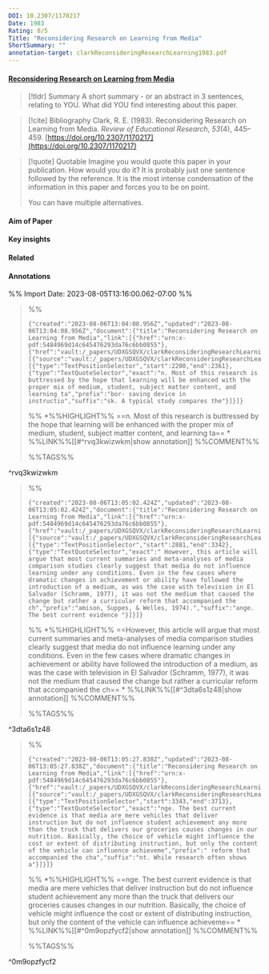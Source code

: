 ```yaml
---
DOI: 10.2307/1170217
Date: 1983
Rating: 0/5
Title: "Reconsidering Research on Learning from Media"
ShortSummary: ""
annotation-target: clarkReconsideringResearchLearning1983.pdf
---
```



#### [Reconsidering Research on Learning from Media](clarkReconsideringResearchLearning1983.pdf)




> [!tldr] Summary
> A short summary - or an abstract in 3 sentences, relating to YOU. What did YOU find interesting about this paper. 

> [!cite] Bibliography
>Clark, R. E. (1983). Reconsidering Research on Learning from Media. _Review of Educational Research_, _53_(4), 445–459. [https://doi.org/10.2307/1170217](https://doi.org/10.2307/1170217)

> [!quote] Quotable
> Imagine you would quote this paper in your publication. How would you do it? It is probably just one sentence followed by the reference. It is the most intense condensation of the information in this paper and forces you to be on point. 
> 
> You can have multiple alternatives. 


#### Aim of Paper


#### Key insights 


#### Related

#### Annotations





%% Import Date: 2023-08-05T13:16:00.062-07:00 %%


>%%
>```annotation-json
>{"created":"2023-08-06T13:04:08.956Z","updated":"2023-08-06T13:04:08.956Z","document":{"title":"Reconsidering Research on Learning from Media","link":[{"href":"urn:x-pdf:5484969d14c645476293da76c6bb0855"},{"href":"vault:/_papers/UDXGSQVX/clarkReconsideringResearchLearning1983.pdf"}],"documentFingerprint":"5484969d14c645476293da76c6bb0855"},"uri":"vault:/_papers/UDXGSQVX/clarkReconsideringResearchLearning1983.pdf","target":[{"source":"vault:/_papers/UDXGSQVX/clarkReconsideringResearchLearning1983.pdf","selector":[{"type":"TextPositionSelector","start":2200,"end":2361},{"type":"TextQuoteSelector","exact":"n. Most of this research is buttressed by the hope that learning will be enhanced with the proper mix of medium, student, subject matter content, and learning ta","prefix":"bor- saving device in instructio","suffix":"sk. A typical study compares the"}]}]}
>```
>%%
>*%%HIGHLIGHT%% ==n. Most of this research is buttressed by the hope that learning will be enhanced with the proper mix of medium, student, subject matter content, and learning ta== *
>%%LINK%%[[#^rvq3kwizwkm|show annotation]]
>%%COMMENT%%
>
>%%TAGS%%
>
^rvq3kwizwkm


>%%
>```annotation-json
>{"created":"2023-08-06T13:05:02.424Z","updated":"2023-08-06T13:05:02.424Z","document":{"title":"Reconsidering Research on Learning from Media","link":[{"href":"urn:x-pdf:5484969d14c645476293da76c6bb0855"},{"href":"vault:/_papers/UDXGSQVX/clarkReconsideringResearchLearning1983.pdf"}],"documentFingerprint":"5484969d14c645476293da76c6bb0855"},"uri":"vault:/_papers/UDXGSQVX/clarkReconsideringResearchLearning1983.pdf","target":[{"source":"vault:/_papers/UDXGSQVX/clarkReconsideringResearchLearning1983.pdf","selector":[{"type":"TextPositionSelector","start":2881,"end":3342},{"type":"TextQuoteSelector","exact":" However, this article will argue that most current summaries and meta-analyses of media comparison studies clearly suggest that media do not influence learning under any conditions. Even in the few cases where dramatic changes in achievement or ability have followed the introduction of a medium, as was the case with television in El Salvador (Schramm, 1977), it was not the medium that caused the change but rather a curricular reform that accompanied the ch","prefix":"amison, Suppes, & Welles, 1974).","suffix":"ange. The best current evidence "}]}]}
>```
>%%
>*%%HIGHLIGHT%% ==However, this article will argue that most current summaries and meta-analyses of media comparison studies clearly suggest that media do not influence learning under any conditions. Even in the few cases where dramatic changes in achievement or ability have followed the introduction of a medium, as was the case with television in El Salvador (Schramm, 1977), it was not the medium that caused the change but rather a curricular reform that accompanied the ch== *
>%%LINK%%[[#^3dta6s1z48|show annotation]]
>%%COMMENT%%
>
>%%TAGS%%
>
^3dta6s1z48


>%%
>```annotation-json
>{"created":"2023-08-06T13:05:27.838Z","updated":"2023-08-06T13:05:27.838Z","document":{"title":"Reconsidering Research on Learning from Media","link":[{"href":"urn:x-pdf:5484969d14c645476293da76c6bb0855"},{"href":"vault:/_papers/UDXGSQVX/clarkReconsideringResearchLearning1983.pdf"}],"documentFingerprint":"5484969d14c645476293da76c6bb0855"},"uri":"vault:/_papers/UDXGSQVX/clarkReconsideringResearchLearning1983.pdf","target":[{"source":"vault:/_papers/UDXGSQVX/clarkReconsideringResearchLearning1983.pdf","selector":[{"type":"TextPositionSelector","start":3343,"end":3713},{"type":"TextQuoteSelector","exact":"nge. The best current evidence is that media are mere vehicles that deliver instruction but do not influence student achievement any more than the truck that delivers our groceries causes changes in our nutrition. Basically, the choice of vehicle might influence the cost or extent of distributing instruction, but only the content of the vehicle can influence achieveme","prefix":" reform that accompanied the cha","suffix":"nt. While research often shows a"}]}]}
>```
>%%
>*%%HIGHLIGHT%% ==nge. The best current evidence is that media are mere vehicles that deliver instruction but do not influence student achievement any more than the truck that delivers our groceries causes changes in our nutrition. Basically, the choice of vehicle might influence the cost or extent of distributing instruction, but only the content of the vehicle can influence achieveme== *
>%%LINK%%[[#^0m9opzfycf2|show annotation]]
>%%COMMENT%%
>
>%%TAGS%%
>
^0m9opzfycf2
